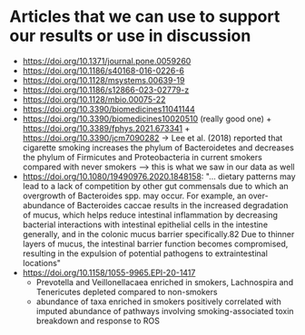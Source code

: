 # Articles that we can use to support our results or use in discussion
- https://doi.org/10.1371/journal.pone.0059260
- https://doi.org/10.1186/s40168-016-0226-6
- https://doi.org/10.1128/msystems.00639-19
- https://doi.org/10.1186/s12866-023-02779-z
- https://doi.org/10.1128/mbio.00075-22
- https://doi.org/10.3390/biomedicines11041144
- https://doi.org/10.3390/biomedicines10020510 (really good one) + https://doi.org/10.3389/fphys.2021.673341 + https://doi.org/10.3390/jcm7090282 -> Lee et al. (2018) reported that cigarette smoking increases the phylum of Bacteroidetes and decreases the phylum of Firmicutes and Proteobacteria in current smokers compared with never smokers --> this is what we saw in our data as well
- https://doi.org/10.1080/19490976.2020.1848158: "... dietary patterns may lead to a lack of competition by other gut commensals due to which an overgrowth of Bacteroides spp. may occur. For example, an over-abundance of Bacteroides caccae results in the increased degradation of mucus, which helps reduce intestinal inflammation by decreasing bacterial interactions with intestinal epithelial cells in the intestine generally, and in the colonic mucus barrier specifically.82 Due to thinner layers of mucus, the intestinal barrier function becomes compromised, resulting in the expulsion of potential pathogens to extraintestinal locations"
- https://doi.org/10.1158/1055-9965.EPI-20-1417
  -   Prevotella and Veillonellacaea enriched in smokers, Lachnospira and Tenericutes depleted compared to non-smokers
  -   abundance of taxa enriched in smokers positively correlated with imputed abundance of pathways involving smoking-associated toxin breakdown and response to ROS
